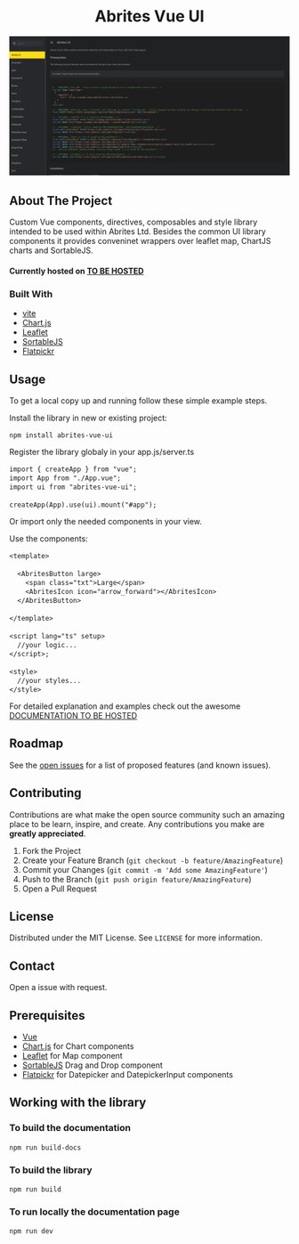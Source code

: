 <h1 align="center" href="https://torrentee.cf">Abrites Vue UI</h1>





[![Alt][screenshot]](https://torrentee.cf)

## About The Project

   Custom Vue components, directives, composables and style library intended to be used within Abrites Ltd.
Besides the common UI library components it provides conveninet wrappers over leaflet map, ChartJS charts and SortableJS.

#### Currently hosted on [TO BE HOSTED](https://torrentee.cf) 


### Built With

* [vite](https://vitejs.dev/)
* [Chart.js](https://www.chartjs.org/)
* [Leaflet](https://leafletjs.com/)
* [SortableJS](https://sortablejs.github.io/Sortable/)
* [Flatpickr](https://flatpickr.js.org/)


## Usage


To get a local copy up and running follow these simple example steps.


Install the library in new or existing project:

  
    npm install abrites-vue-ui

Register the library globaly in your app.js/server.ts


    import { createApp } from "vue";
    import App from "./App.vue";
    import ui from "abrites-vue-ui";

    createApp(App).use(ui).mount("#app");
 
Or import only the needed components in your view.


Use the components:

    <template>
    
      <AbritesButton large>
        <span class="txt">Large</span>
        <AbritesIcon icon="arrow_forward"></AbritesIcon>
      </AbritesButton>

    </template>

    <script lang="ts" setup>
      //your logic...
    </script>;

    <style>
      //your styles...
    </style>


For detailed explanation and examples check out the awesome [DOCUMENTATION TO BE HOSTED](https://torrentee.cf) 

## Roadmap

See the [open issues](https://github.com/Iskren1990/abrites-vue-ui/issues) for a list of proposed features (and known issues).

## Contributing

Contributions are what make the open source community such an amazing place to be learn, inspire, and create. Any contributions you make are **greatly appreciated**.

1. Fork the Project
2. Create your Feature Branch (`git checkout -b feature/AmazingFeature`)
3. Commit your Changes (`git commit -m 'Add some AmazingFeature'`)
4. Push to the Branch (`git push origin feature/AmazingFeature`)
5. Open a Pull Request


## License

Distributed under the MIT License. See `LICENSE` for more information.


## Contact

Open a issue with request.

[screenshot]: https://github.com/Iskren1990/abrites-vue-ui/blob/master/public/screenshot.png


## Prerequisites

* [Vue](https://vuejs.org/)
* [Chart.js](https://www.chartjs.org/) for Chart components
* [Leaflet](https://leafletjs.com/) for Map component
* [SortableJS](https://sortablejs.github.io/Sortable/) Drag and Drop component
* [Flatpickr](https://flatpickr.js.org/) for Datepicker and DatepickerInput components


## Working with the library


### To build the documentation

    npm run build-docs

### To build the library

    npm run build

### To run locally the documentation page

    npm run dev
